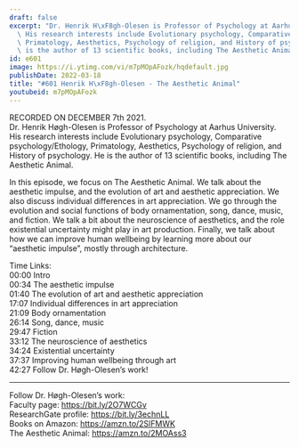 ```yaml
---
draft: false
excerpt: "Dr. Henrik H\xF8gh-Olesen is Professor of Psychology at Aarhus University.\
  \ His research interests include Evolutionary psychology, Comparative psychology/Ethology,\
  \ Primatology, Aesthetics, Psychology of religion, and History of psychology. He\
  \ is the author of 13 scientific books, including The Aesthetic Animal."
id: e601
image: https://i.ytimg.com/vi/m7pMOpAFozk/hqdefault.jpg
publishDate: 2022-03-18
title: "#601 Henrik H\xF8gh-Olesen - The Aesthetic Animal"
youtubeid: m7pMOpAFozk
---
```

RECORDED ON DECEMBER 7th 2021.  
Dr. Henrik Høgh-Olesen is Professor of Psychology at Aarhus University. His research interests include Evolutionary psychology, Comparative psychology/Ethology, Primatology, Aesthetics, Psychology of religion, and History of psychology. He is the author of 13 scientific books, including The Aesthetic Animal.

In this episode, we focus on The Aesthetic Animal. We talk about the aesthetic impulse, and the evolution of art and aesthetic appreciation. We also discuss individual differences in art appreciation. We go through the evolution and social functions of body ornamentation, song, dance, music, and fiction. We talk a bit about the neuroscience of aesthetics, and the role existential uncertainty might play in art production. Finally, we talk about how we can improve human wellbeing by learning more about our “aesthetic impulse”, mostly through architecture.

Time Links:  
00:00  Intro  
00:34  The aesthetic impulse  
01:40  The evolution of art and aesthetic appreciation  
17:07  Individual differences in art appreciation  
21:09  Body ornamentation  
26:14  Song, dance, music  
29:47  Fiction  
33:12  The neuroscience of aesthetics  
34:24  Existential uncertainty  
37:37  Improving human wellbeing through art  
42:27  Follow Dr. Høgh-Olesen’s work!

---

Follow Dr. Høgh-Olesen’s work:  
Faculty page: https://bit.ly/2O7WCGv  
ResearchGate profile: https://bit.ly/3echnLL  
Books on Amazon: https://amzn.to/2SlFMWK  
The Aesthetic Animal: https://amzn.to/2MOAss3
